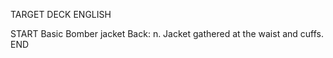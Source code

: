 TARGET DECK
ENGLISH

START
Basic
Bomber jacket
Back: n. Jacket gathered at the waist and cuffs.
END
